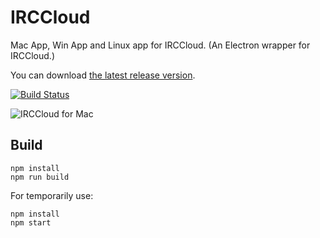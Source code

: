 # IRCCloud

Mac App, Win App and Linux app for IRCCloud. (An Electron wrapper for IRCCloud.)

You can download [the latest release version](https://github.com/dalinaum/IRCCloud/releases/tag/v0.9).

[![Build Status](https://travis-ci.org/dalinaum/IRCCloud.svg)](https://travis-ci.org/dalinaum/IRCCloud)

![IRCCloud for Mac](https://cloud.githubusercontent.com/assets/145585/8322441/0c1814c4-1a70-11e5-8d88-4df80ce071c3.png)

## Build

````
npm install
npm run build
````

For temporarily use:

````
npm install
npm start
````
